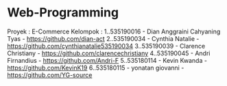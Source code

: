 ﻿# Web-Programming
Proyek : E-Commerce
Kelompok : 
1..535190016 - Dian Anggraini Cahyaning Tyas - https://github.com/dian-act
2..535190034 - Cynthia Natalie -  https://github.com/cynthianatalie535190034
3..535190039 - Clarence Christiany - https://github.com/clarencechristiany
4..535190045 - Andri Firnandius - https://github.com/Andri-F
5..535180114 - Kevin Kwanda - https://github.com/KevinK19
6..535180115 - yonatan giovanni - https://github.com/YG-source
